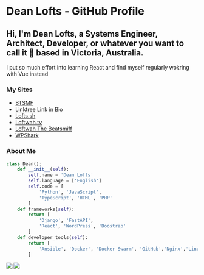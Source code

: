 # Dean Lofts - GitHub Profile

## Hi, I'm Dean Lofts, a Systems Engineer, Architect, Developer, or whatever you want to call it 🚀 based in Victoria, Australia.

I put so much effort into learning React and find myself regularly wokring with Vue instead 

### My Sites

- [BTSMF](https://btsmf.link)
- [Linktree](https://linktr.ee/beatsmiff) Link in Bio
- [Lofts.sh](https://lofts.sh)
- [Loftwah.tv](https://loftwah.tv)
- [Loftwah The Beatsmiff](https://beatsmiff.com)
- [WPShark](https://wpshark.com.au)

### About Me

```python
class Dean():
    def __init__(self):
        self.name = 'Dean Lofts'
        self.language = ['English']
        self.code = [
            'Python', 'JavaScript',
            'TypeScript', 'HTML', 'PHP'
        ]
    def frameworks(self):
        return [
            'Django', 'FastAPI',
            'React', 'WordPress', 'Boostrap'
        ]
    def developer_tools(self):
        return [
            'Ansible', 'Docker', 'Docker Swarm', 'GitHub','Nginx','Linux'
        ]
```

<div>
<a href="https://github-readme-stats.vercel.app/api?username=loftwah&theme=tokyonight&show_icons=true">
  <img  align="left" src="https://github-readme-stats.vercel.app/api?username=loftwah&theme=tokyonight&show_icons=true" />
</a>
<a href="https://github-readme-stats.vercel.app/api/top-langs/?username=loftwah&theme=tokyonight">
  <img align="left" src="https://github-readme-stats.vercel.app/api/top-langs/?username=loftwah&theme=tokyonight" />
</a>
</div>
